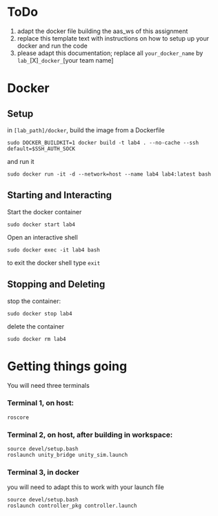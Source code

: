 # ToDo
1) adapt the docker file building the aas_ws of this assignment
2) replace this template text with instructions on how to setup up your docker and run the code
3) please adapt this documentation; replace all `your_docker_name` by `lab_`[X]`_docker_`[your team name]


# Docker


## Setup
in `[lab_path]/docker`, build the image from a Dockerfile
```
sudo DOCKER_BUILDKIT=1 docker build -t lab4 . --no-cache --ssh default=$SSH_AUTH_SOCK
```
and run it
```
sudo docker run -it -d --network=host --name lab4 lab4:latest bash
```

## Starting and Interacting
Start the docker container
```
sudo docker start lab4
```

Open an interactive shell
```
sudo docker exec -it lab4 bash
```

to exit the docker shell type `exit`

## Stopping and Deleting
stop the container:
```
sudo docker stop lab4
```
delete the container
```
sudo docker rm lab4
```

# Getting things going

You will need three terminals

### Terminal 1, on host:
```
roscore
```

### Terminal 2, on host, after building in workspace:
```
source devel/setup.bash
roslaunch unity_bridge unity_sim.launch
```

### Terminal 3, in docker
you will need to adapt this to work with your launch file
```
source devel/setup.bash
roslaunch controller_pkg controller.launch
```

